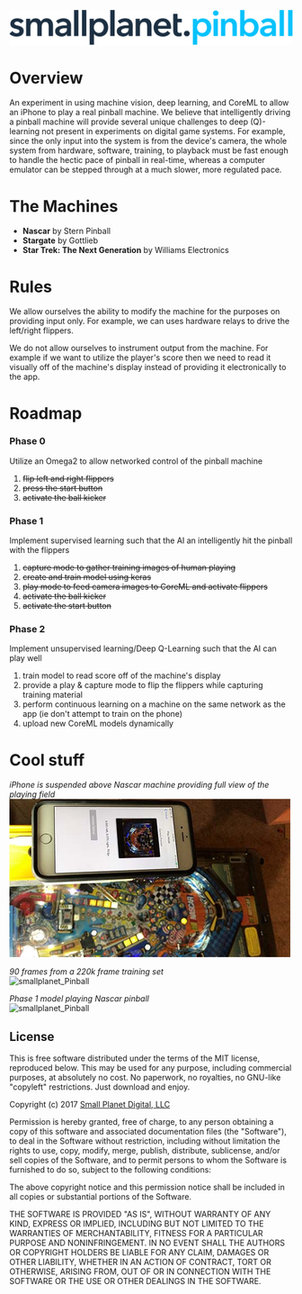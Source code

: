 ![smallplanet_Pinball](/meta/logo.png?raw=true "smallplanet_Pinball")

# Overview

An experiment in using machine vision, deep learning, and CoreML to allow an iPhone to play a real pinball machine. We believe that intelligently driving a pinball machine will provide several unique challenges to deep (Q)-learning not present in experiments on digital game systems. For example, since the only input into the system is from the device's camera, the whole system from hardware, software, training, to playback must be fast enough to handle the hectic pace of pinball in real-time, whereas a computer emulator can be stepped through at a much slower, more regulated pace.


#  The Machines

* **Nascar** by Stern Pinball
* **Stargate** by Gottlieb
* **Star Trek: The Next Generation** by Williams Electronics

#  Rules

We allow ourselves the ability to modify the machine for the purposes on providing input only. For example, we can uses hardware relays to drive the left/right flippers.  

We do not allow ourselves to instrument output from the machine. For example if we want to utilize the player's score then we need to read it visually off of the machine's display instead of providing it electronically to the app.

#  Roadmap

### Phase 0
Utilize an Omega2 to allow networked control of the pinball machine

1. ~~flip left and right flippers~~
2. ~~press the start button~~
3. ~~activate the ball kicker~~

### Phase 1
Implement supervised learning such that the AI an intelligently hit the pinball with the flippers

1. ~~capture mode to gather training images of human playing~~
3. ~~create and train model using keras~~
4. ~~play mode to feed camera images to CoreML and activate flippers~~
5. ~~activate the ball kicker~~
6. ~~activate the start button~~

### Phase 2
Implement unsupervised learning/Deep Q-Learning such that the AI can play well

1. train model to read score off of the machine's display
2. provide a play & capture mode to flip the flippers while capturing training material
3. perform continuous learning on a machine on the same network as the app (ie don't attempt to train on the phone)
4. upload new CoreML models dynamically


# Cool stuff

*iPhone is suspended above Nascar machine providing full view of the playing field*  
![smallplanet_Pinball](/meta/iphone.jpg?raw=true "iPhone rig")

*90 frames from a 220k frame training set*  
![smallplanet_Pinball](/meta/training.gif?raw=true "Training sample")

*Phase 1 model playing Nascar pinball*  
![smallplanet_Pinball](/meta/clip_high.gif?raw=true "Phase 1 Nascar model")

## License

This is free software distributed under the terms of the MIT license, reproduced below. This may be used for any purpose, including commercial purposes, at absolutely no cost. No paperwork, no royalties, no GNU-like "copyleft" restrictions. Just download and enjoy.

Copyright (c) 2017 [Small Planet Digital, LLC](http://smallplanet.com)

Permission is hereby granted, free of charge, to any person obtaining a copy of this software and associated documentation files (the "Software"), to deal in the Software without restriction, including without limitation the rights to use, copy, modify, merge, publish, distribute, sublicense, and/or sell copies of the Software, and to permit persons to whom the Software is furnished to do so, subject to the following conditions:

The above copyright notice and this permission notice shall be included in all copies or substantial portions of the Software.

THE SOFTWARE IS PROVIDED "AS IS", WITHOUT WARRANTY OF ANY KIND, EXPRESS OR IMPLIED, INCLUDING BUT NOT LIMITED TO THE WARRANTIES OF MERCHANTABILITY, FITNESS FOR A PARTICULAR PURPOSE AND NONINFRINGEMENT. IN NO EVENT SHALL THE AUTHORS OR COPYRIGHT HOLDERS BE LIABLE FOR ANY CLAIM, DAMAGES OR OTHER LIABILITY, WHETHER IN AN ACTION OF CONTRACT, TORT OR OTHERWISE, ARISING FROM, OUT OF OR IN CONNECTION WITH THE SOFTWARE OR THE USE OR OTHER DEALINGS IN THE SOFTWARE.
